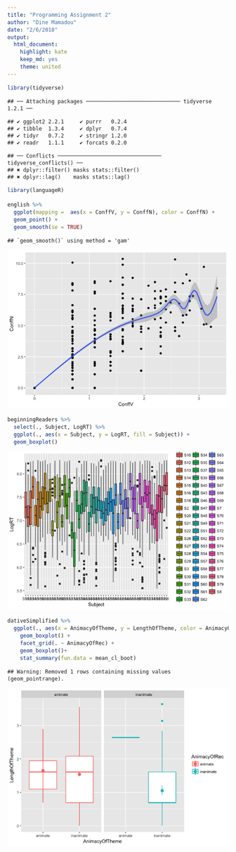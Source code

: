 ```yaml
---
title: "Programming Assignment 2"
author: "Dine Mamadou"
date: "2/6/2018"
output: 
  html_document:
    highlight: kate
    keep_md: yes
    theme: united
---
```



```r
library(tidyverse)
```

```
## ── Attaching packages ────────────────────────────── tidyverse 1.2.1 ──
```

```
## ✔ ggplot2 2.2.1     ✔ purrr   0.2.4
## ✔ tibble  1.3.4     ✔ dplyr   0.7.4
## ✔ tidyr   0.7.2     ✔ stringr 1.2.0
## ✔ readr   1.1.1     ✔ forcats 0.2.0
```

```
## ── Conflicts ───────────────────────────────── tidyverse_conflicts() ──
## ✖ dplyr::filter() masks stats::filter()
## ✖ dplyr::lag()    masks stats::lag()
```

```r
library(languageR)

english %>%
  ggplot(mapping =  aes(x = ConffV, y = ConffN), color = ConffN) +
  geom_point() +
  geom_smooth(se = TRUE)
```

```
## `geom_smooth()` using method = 'gam'
```

![](pa.2_files/figure-html/setup-1.png)<!-- -->

```r
beginningReaders %>%
  select(., Subject, LogRT) %>%
  ggplot(., aes(x = Subject, y = LogRT, fill = Subject)) +
  geom_boxplot()
```

![](pa.2_files/figure-html/setup-2.png)<!-- -->

```r
dativeSimplified %>%
  ggplot(., aes(x = AnimacyOfTheme, y = LengthOfTheme, color = AnimacyOfRec)) +
    geom_boxplot() +
    facet_grid(. ~ AnimacyOfRec) +
    geom_boxplot()+
    stat_summary(fun.data = mean_cl_boot) 
```

```
## Warning: Removed 1 rows containing missing values (geom_pointrange).
```

![](pa.2_files/figure-html/setup-3.png)<!-- -->

